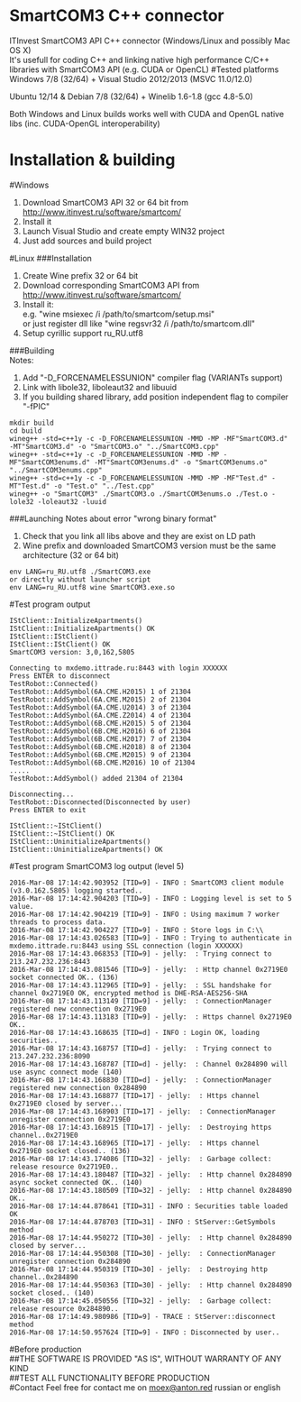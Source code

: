 # SmartCOM3 C++ connector
ITInvest SmartCOM3 API C++ connector (Windows/Linux and possibly Mac OS X)    
It's usefull for coding C++ and linking native high performance C/C++ libraries with SmartCOM3 API (e.g. CUDA or OpenCL)
#Tested platforms
Windows 7/8 (32/64) + Visual Studio 2012/2013 (MSVC 11.0/12.0)

Ubuntu 12/14 & Debian 7/8 (32/64) + Winelib 1.6-1.8 (gcc 4.8-5.0)

Both Windows and Linux builds works well with CUDA and OpenGL native libs (inc. CUDA-OpenGL interoperability)

# Installation & building
#Windows
1. Download SmartCOM3 API 32 or 64 bit from http://www.itinvest.ru/software/smartcom/
2. Install it
3. Launch Visual Studio and create empty WIN32 project
4. Just add sources and build project

#Linux
###Installation
1. Create Wine prefix 32 or 64 bit
2. Download corresponding SmartCOM3 API from http://www.itinvest.ru/software/smartcom/
3. Install it:      
    e.g. "wine msiexec /i /path/to/smartcom/setup.msi"    
    or just register dll like "wine regsvr32 /i /path/to/smartcom.dll"
4. Setup cyrillic support ru_RU.utf8

###Building     
Notes:      
1. Add "-D_FORCENAMELESSUNION" compiler flag (VARIANTs support)        
2. Link with libole32, liboleaut32 and libuuid      
3. If you building shared library, add position independent flag to compiler "-fPIC"     
```
mkdir build
cd build
wineg++ -std=c++1y -c -D_FORCENAMELESSUNION -MMD -MP -MF"SmartCOM3.d" -MT"SmartCOM3.d" -o "SmartCOM3.o" "../SmartCOM3.cpp"
wineg++ -std=c++1y -c -D_FORCENAMELESSUNION -MMD -MP -MF"SmartCOM3enums.d" -MT"SmartCOM3enums.d" -o "SmartCOM3enums.o" "../SmartCOM3enums.cpp"
wineg++ -std=c++1y -c -D_FORCENAMELESSUNION -MMD -MP -MF"Test.d" -MT"Test.d" -o "Test.o" "../Test.cpp"
wineg++ -o "SmartCOM3" ./SmartCOM3.o ./SmartCOM3enums.o ./Test.o -lole32 -loleaut32 -luuid
```
###Launching
Notes about error "wrong binary format"      
1. Check that you link all libs above and they are exist on LD path         
2. Wine prefix and downloaded SmartCOM3 version must be the same architecture (32 or 64 bit)       
```
env LANG=ru_RU.utf8 ./SmartCOM3.exe    
or directly without launcher script
env LANG=ru_RU.utf8 wine SmartCOM3.exe.so
```
#Test program output
```
IStClient::InitializeApartments()
IStClient::InitializeApartments() OK
IStClient::IStClient()
IStClient::IStClient() OK
SmartCOM3 version: 3,0,162,5805

Connecting to mxdemo.ittrade.ru:8443 with login XXXXXX
Press ENTER to disconnect
TestRobot::Connected()
TestRobot::AddSymbol(6A.CME.H2015) 1 of 21304
TestRobot::AddSymbol(6A.CME.M2015) 2 of 21304
TestRobot::AddSymbol(6A.CME.U2014) 3 of 21304
TestRobot::AddSymbol(6A.CME.Z2014) 4 of 21304
TestRobot::AddSymbol(6B.CME.H2015) 5 of 21304
TestRobot::AddSymbol(6B.CME.H2016) 6 of 21304
TestRobot::AddSymbol(6B.CME.H2017) 7 of 21304
TestRobot::AddSymbol(6B.CME.H2018) 8 of 21304
TestRobot::AddSymbol(6B.CME.M2015) 9 of 21304
TestRobot::AddSymbol(6B.CME.M2016) 10 of 21304
.....
TestRobot::AddSymbol() added 21304 of 21304

Disconnecting...
TestRobot::Disconnected(Disconnected by user)
Press ENTER to exit

IStClient::~IStClient()
IStClient::~IStClient() OK
IStClient::UninitializeApartments()
IStClient::UninitializeApartments() OK
```
#Test program SmartCOM3 log output (level 5)   
```
2016-Mar-08 17:14:42.903952 [TID=9] - INFO : SmartCOM3 client module (v3.0.162.5805) logging started.. 
2016-Mar-08 17:14:42.904203 [TID=9] - INFO : Logging level is set to 5 value. 
2016-Mar-08 17:14:42.904219 [TID=9] - INFO : Using maximum 7 worker threads to process data. 
2016-Mar-08 17:14:42.904227 [TID=9] - INFO : Store logs in C:\\ 
2016-Mar-08 17:14:43.026583 [TID=9] - INFO : Trying to authenticate in mxdemo.ittrade.ru:8443 using SSL connection (login XXXXXX) 
2016-Mar-08 17:14:43.068353 [TID=9] - jelly:  : Trying connect to 213.247.232.236:8443 
2016-Mar-08 17:14:43.081546 [TID=9] - jelly:  : Http channel 0x2719E0 socket connected OK.. (136) 
2016-Mar-08 17:14:43.112965 [TID=9] - jelly:  : SSL handshake for channel 0x2719E0 OK, encrypted method is DHE-RSA-AES256-SHA 
2016-Mar-08 17:14:43.113149 [TID=9] - jelly:  : ConnectionManager registered new connection 0x2719E0 
2016-Mar-08 17:14:43.113183 [TID=9] - jelly:  : Https channel 0x2719E0 OK.. 
2016-Mar-08 17:14:43.168635 [TID=d] - INFO : Login OK, loading securities.. 
2016-Mar-08 17:14:43.168757 [TID=d] - jelly:  : Trying connect to 213.247.232.236:8090 
2016-Mar-08 17:14:43.168787 [TID=d] - jelly:  : Channel 0x284890 will use async connect mode (140) 
2016-Mar-08 17:14:43.168830 [TID=d] - jelly:  : ConnectionManager registered new connection 0x284890 
2016-Mar-08 17:14:43.168877 [TID=17] - jelly:  : Https channel 0x2719E0 closed by server... 
2016-Mar-08 17:14:43.168903 [TID=17] - jelly:  : ConnectionManager unregister connection 0x2719E0 
2016-Mar-08 17:14:43.168915 [TID=17] - jelly:  : Destroying https channel..0x2719E0 
2016-Mar-08 17:14:43.168965 [TID=17] - jelly:  : Https channel 0x2719E0 socket closed.. (136) 
2016-Mar-08 17:14:43.174086 [TID=32] - jelly:  : Garbage collect: release resource 0x2719E0.. 
2016-Mar-08 17:14:43.180487 [TID=32] - jelly:  : Http channel 0x284890 async socket connected OK.. (140) 
2016-Mar-08 17:14:43.180509 [TID=32] - jelly:  : Http channel 0x284890 OK.. 
2016-Mar-08 17:14:44.878641 [TID=31] - INFO : Securities table loaded OK 
2016-Mar-08 17:14:44.878703 [TID=31] - INFO : StServer::GetSymbols method 
2016-Mar-08 17:14:44.950272 [TID=30] - jelly:  : Http channel 0x284890 closed by server... 
2016-Mar-08 17:14:44.950308 [TID=30] - jelly:  : ConnectionManager unregister connection 0x284890 
2016-Mar-08 17:14:44.950319 [TID=30] - jelly:  : Destroying http channel..0x284890 
2016-Mar-08 17:14:44.950363 [TID=30] - jelly:  : Http channel 0x284890 socket closed.. (140) 
2016-Mar-08 17:14:45.050556 [TID=32] - jelly:  : Garbage collect: release resource 0x284890.. 
2016-Mar-08 17:14:49.980986 [TID=9] - TRACE : StServer::disconnect method 
2016-Mar-08 17:14:50.957624 [TID=9] - INFO : Disconnected by user.. 
```
#Before production     
##THE SOFTWARE IS PROVIDED "AS IS", WITHOUT WARRANTY OF ANY KIND    
##TEST ALL FUNCTIONALITY BEFORE PRODUCTION      
#Contact
Feel free for contact me on moex@anton.red russian or english
